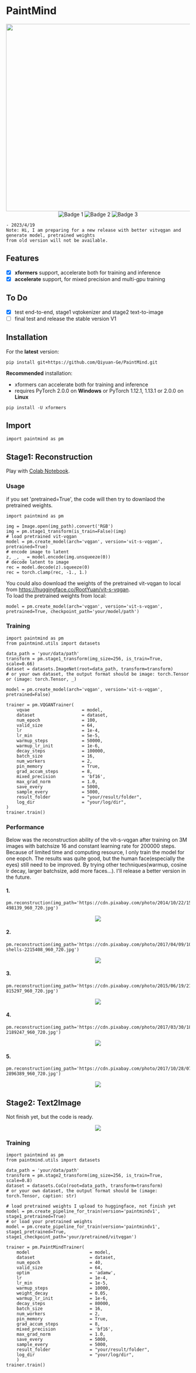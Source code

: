 # PaintMind
<div align=center>
<img src="https://github.com/Qiyuan-Ge/PaintMind/blob/main/assets/A_beautiful_girl_celebrating_her_birthday.png?raw=true" width="512">
</div>

<div align="center">
  <img src="https://img.shields.io/badge/Framework-Pytorch-green?style=flat&logo=appveyor" alt="Badge 1">
  <img src="https://img.shields.io/badge/License-Apache--2.0-green?style=flat&logo=appveyor" alt="Badge 2">
  <img src="https://img.shields.io/badge/Contact-542801615@qq.com-green?style=flat&logo=appveyor" alt="Badge 3">
</div>

````
- 2023/4/19  
Note: Hi, I am preparing for a new release with better vitvqgan and generate model, pretrained weights 
from old version will not be available.
````

## Features
- [x] **xformers** support, accelerate both for training and inference
- [x] **accelerate** support, for mixed precision and multi-gpu training

## To Do
- [x] test end-to-end, stage1 vqtokenizer and stage2 text-to-image
- [ ] final test and release the stable version V1

## Installation
For the **latest** version:
````
pip install git+https://github.com/Qiyuan-Ge/PaintMind.git
````
**Recommended** installation:  
- xformers can accelerate both for training and inference
- requires PyTorch 2.0.0 on **Windows** or PyTorch 1.12.1, 1.13.1 or 2.0.0 on **Linux**
````
pip install -U xformers
````
## Import
````
import paintmind as pm
````

## Stage1: Reconstruction
Play with [Colab Notebook](https://colab.research.google.com/drive/1J8M97_HDAVXWQB4qp6yIBI7nPs-ZGXQz?usp=sharing).
### Usage
if you set 'pretrained=True', the code will then try to downlaod the pretrained weights.
````
import paintmind as pm

img = Image.open(img_path).convert('RGB')
img = pm.stage1_transform(is_train=False)(img)
# load pretrained vit-vqgan
model = pm.create_model(arch='vqgan', version='vit-s-vqgan', pretrained=True)
# encode image to latent
z, _, _ = model.encode(img.unsqueeze(0))
# decode latent to image
rec = model.decode(z).squeeze(0)
rec = torch.clamp(rec, -1., 1.)
````
You could also download the weights of the pretrained vit-vqgan to local from https://huggingface.co/RootYuan/vit-s-vqgan.  
To load the pretrained weights from local:
````
model = pm.create_model(arch='vqgan', version='vit-s-vqgan', pretrained=True, checkpoint_path='your/model/path')
````
### Training
````
import paintmind as pm
from paintmind.utils import datasets

data_path = 'your/data/path'
transform = pm.stage1_transform(img_size=256, is_train=True, scale=0.66)
dataset = datasets.ImageNet(root=data_path, transform=transform)
# or your own dataset, the output format should be image: torch.Tensor or (image: torch.Tensor, _)

model = pm.create_model(arch='vqgan', version='vit-s-vqgan', pretrained=False)

trainer = pm.VQGANTrainer(
    vqvae                    = model,
    dataset                  = dataset,
    num_epoch                = 100,
    valid_size               = 64,
    lr                       = 1e-4,
    lr_min                   = 5e-5,
    warmup_steps             = 50000,
    warmup_lr_init           = 1e-6,
    decay_steps              = 100000,
    batch_size               = 16,
    num_workers              = 2,
    pin_memory               = True,
    grad_accum_steps         = 8,
    mixed_precision          = 'bf16',
    max_grad_norm            = 1.0,
    save_every               = 5000,
    sample_every             = 5000,
    result_folder            = "your/result/folder",
    log_dir                  = "your/log/dir",
)
trainer.train()
````
### Performance
Below was the reconstruction ability of the vit-s-vqgan after training on 3M images with batchsize 16 and constant learning rate for 200000 steps. Because of limited time and computing resource, I only train the model for one eopch. The results was quite good, but the human face(especially the eyes) still need to be improved. By trying other techniques(warmup, cosine lr decay, larger batchsize, add more faces...). I'll release a better version in the future.
#### 1.
````
pm.reconstruction(img_path='https://cdn.pixabay.com/photo/2014/10/22/15/47/squirrel-498139_960_720.jpg')
````
<div align=center>
<img src="https://github.com/Qiyuan-Ge/PaintMind/blob/main/assets/rec_1.png?raw=true">
</div>

#### 2.
````
pm.reconstruction(img_path='https://cdn.pixabay.com/photo/2017/04/09/10/44/sea-shells-2215408_960_720.jpg')
````
<div align=center>
<img src="https://github.com/Qiyuan-Ge/PaintMind/blob/main/assets/rec_2.png?raw=true">
</div>

#### 3.
````
pm.reconstruction(img_path='https://cdn.pixabay.com/photo/2015/06/19/21/24/avenue-815297_960_720.jpg')
````
<div align=center>
<img src="https://github.com/Qiyuan-Ge/PaintMind/blob/main/assets/rec_3.png?raw=true">
</div>

#### 4.
````
pm.reconstruction(img_path='https://cdn.pixabay.com/photo/2017/03/30/18/17/girl-2189247_960_720.jpg')
````
<div align=center>
<img src="https://github.com/Qiyuan-Ge/PaintMind/blob/main/assets/rec_4.png?raw=true">
</div>

#### 5.
````
pm.reconstruction(img_path='https://cdn.pixabay.com/photo/2017/10/28/07/47/woman-2896389_960_720.jpg')
````
<div align=center>
<img src="https://github.com/Qiyuan-Ge/PaintMind/blob/main/assets/rec_5.png?raw=true">
</div>

## Stage2: Text2Image
Not finish yet, but the code is ready.

<div align=center>
<img src="https://github.com/Qiyuan-Ge/PaintMind/blob/main/assets/stage2_test.png">
</div>

### Training
````
import paintmind as pm
from paintmind.utils import datasets

data_path = 'your/data/path'
transform = pm.stage2_transform(img_size=256, is_train=True, scale=0.8)
dataset = datasets.CoCo(root=data_path, transform=transform) 
# or your own dataset, the output format should be (image: torch.Tensor, caption: str)

# load pretrained weights I upload to huggingface, not finish yet
model = pm.create_pipeline_for_train(version='paintmindv1', stage1_pretrained=True)
# or load your pretrained weights
model = pm.create_pipeline_for_train(version='paintmindv1', stage1_pretrained=True, stage1_checkpoint_path='your/pretrained/vitvqgan')

trainer = pm.PaintMindTrainer(
    model                       = model,
    dataset                     = dataset,
    num_epoch                   = 40,
    valid_size                  = 64,
    optim                       = 'adamw',
    lr                          = 1e-4,
    lr_min                      = 1e-5,
    warmup_steps                = 10000,
    weight_decay                = 0.05,
    warmup_lr_init              = 1e-6,
    decay_steps                 = 80000,
    batch_size                  = 16,
    num_workers                 = 2,
    pin_memory                  = True,
    grad_accum_steps            = 8,
    mixed_precision             = 'bf16',
    max_grad_norm               = 1.0,
    save_every                  = 5000,
    sample_every                = 5000,
    result_folder               = "your/result/folder",
    log_dir                     = "your/log/dir",
    )
trainer.train()
````
